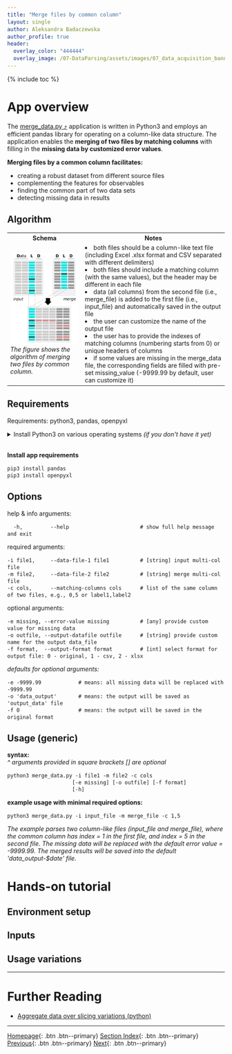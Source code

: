 ```yaml
---
title: "Merge files by common column"
layout: single
author: Aleksandra Badaczewska
author_profile: true
header:
  overlay_color: "444444"
  overlay_image: /07-DataParsing/assets/images/07_data_acquisition_banner.png
---
```


{% include toc %}

# App overview

The <a href="https://github.com/ISUgenomics/data_wrangling/tree/main/merge_data" target="_blank">merge_data.py ⤴</a> application is written in Python3 and employs an efficient pandas library for operating on a column-like data structure. The application enables the **merging of two files by matching columns** with filling in the **missing data by customized error values**. <br>

**Merging files by a common column facilitates:**
- creating a robust dataset from different source files
- complementing the features for observables
- finding the common part of two data sets
- detecting missing data in results

## Algorithm

<table>
  <tr> <th>Schema</th> <th>Notes</th> </tr>
  <tr> <td>
        <img src="../assets/images/merge_data.png" alt="Merge data app" width="400"><br>
        <i>The figure shows the algorithm of merging two files by common column.</i>
       </td> <td>
        <li> both files should be a column-like text file (including Excel .xlsx format and CSV separated with different delimiters) </li>
        <li> both files should include a matching column (with the same values), but the header may be different in each file </li>
        <li> data (all columns) from the second file (i.e., merge_file) is added to the first file (i.e., input_file) and automatically saved in the output file </li>
        <li> the user can customize the name of the output file </li>
        <li> the user has to provide the indexes of matching columns (numbering starts from 0) or unique headers of columns </li>
        <li> if some values are missing in the merge_data file, the corresponding fields are filled with pre-set missing_value (-9999.99 by default, user can customize it) </li>
    </td> </tr>
</table>


## Requirements

Requirements: python3, pandas, openpyxl

<details><summary>Install Python3 on various operating systems <i>(if you don't have it yet)</i></summary>

<div style="margin-left: 20px; margin-top: 10px;">
<li> Python3 - Ubuntu<br>
<code style="background-color: #e4f0f0; width:100%; display: block; margin-top:5px;">
<pre style="margin: 0px; padding-left: 15px;">
sudo apt-get update
sudo apt-get install python3</pre>
</code>
</li><br>

<li> Python3 - macOS<br>
<i>if not yet, first install Homebrew:</i><br>
<code style="background-color: #e4f0f0; width:100%; display: block; padding: 15px 0px; margin-top:5px;">
/bin/bash -c "$(curl -fsSL https://raw.githubusercontent.com/Homebrew<wbr>/install/HEAD/install.sh)"
</code><br>
<code style="background-color: #e4f0f0;  width:100%; display: block; padding: 15px 0px;">
brew install python3
</code>
</li><br>

<li>Python3 - Windows<br>
Please follow the instructions provided at <a href="https://phoenixnap.com/kb/how-to-install-python-3-windows" target="_blank">phoenixnap.com</a> .
</li>
</div>
</details><br>


**Install app requirements**

```
pip3 install pandas
pip3 install openpyxl
```


## Options

help & info arguments:
```
  -h,         --help                       # show full help message and exit
```

required arguments:
```
-i file1,     --data-file-1 file1          # [string] input multi-col file
-m file2,     --data-file-2 file2          # [string] merge multi-col file
-c cols,      --matching-columns cols      # list of the same column of two files, e.g., 0,5 or label1,label2
```

optional arguments:
```
-e missing, --error-value missing          # [any] provide custom value for missing data
-o outfile, --output-datafile outfile      # [string] provide custom name for the output data_file
-f format,  --output-format format         # [int] select format for output file: 0 - original, 1 - csv, 2 - xlsx
```

*defaults for optional arguments:*
```
-e -9999.99            # means: all missing data will be replaced with -9999.99
-o 'data_output'       # means: the output will be saved as 'output_data' file
-f 0                   # means: the output will be saved in the original format
```


## Usage (generic)

**syntax:**<br>
*^ arguments provided in square brackets [] are optional*
```
python3 merge_data.py -i file1 -m file2 -c cols
                     [-e missing] [-o outfile] [-f format]
                     [-h]
```

**example usage with minimal required options:**
```
python3 merge_data.py -i input_file -m merge_file -c 1,5
```

*The example parses two column-like files (input_file and merge_file), where the common column has index = 1 in the first file, and index = 5 in the second file. The missing data will be replaced with the default error value = -9999.99. The merged results will be saved into the default 'data_output-$date' file.*

# Hands-on tutorial

## Environment setup

## Inputs

## Usage variations

<!--
* **example usage with minimal required options:**

```
python3 merge_data.py -i input_file -m merge_file -c 1,5

python3 merge_data.py -i input_file -m merge_file -c address,Address
```

*The example parses two column-like files (input_file and merge_file), where the common column has index = 1 in the first file, and index = 5 in the second file. Alternatively, the labels of the common column are 'address' in the first file, and 'Address' in the second file. The missing data will be replaced with the default error value = -9999.99. The merged results will be saved into the default 'data_output-$date' file.*

* **example usage with customized value for missing data:**

```
python3 merge_data.py -i input_file -m merge_file -c 1,5 -e "missing"
```

*The example parses two column-like files (input_file and merge_file), where the common column has index = 1 in the first file, and index = 5 in the second file. The missing data will be replaced with the <b>customized error value = 'missing'</b>. The merged results will be saved into the default 'data_output-$date' file.*

* **example usage with customized name of output file:**

```
python3 merge_data.py -i input_file -m merge_file -c 1,5 -o my_merged_data.txt
```

*The example parses two column-like files (input_file and merge_file), where the common column has index = 1 in the first file, and index = 5 in the second file. The missing data will be replaced with the default error value = -9999.99. The merged results will be saved into the customized 'my_merged_data.txt' file.*

* **example usage with Excel format of output file:**

```
python3 merge_data.py -i input_file -m merge_file -c 1,5 -f 2
```

*The example parses two column-like files (input_file and merge_file), where the common column has index = 1 in the first file, and index = 5 in the second file. The missing data will be replaced with the default error value = -9999.99. The merged results will be saved into the default 'data_output-$date.xlsx' file in Excel format.*

* **fully customized example usage with user-provided value for missing data and output filename saved in CSV format:**

```
python3 merge_data.py -i input_file -m merge_file -c 1,5 -e missing -o my_merged_data -f 1
```

*The example parses two column-like files (input_file and merge_file), where the common column has index = 1 in the first file, and index = 5 in the second file. The missing data will be replaced with the <b>customized error value = 'missing'</b>. The merged results will be saved into the customized 'my_merged_data.csv' file in CSV format.*

-->



___
# Further Reading
* [Aggregate data over slicing variations (python)](02-slice-or-bin-data-py)


___

[Homepage](../../index.md){: .btn  .btn--primary}
[Section Index](../00-DataParsing-LandingPage){: .btn  .btn--primary}
[Previous](00-data-wrangling-apps){: .btn  .btn--primary}
[Next](02-slice-or-bin-data-py){: .btn  .btn--primary}
